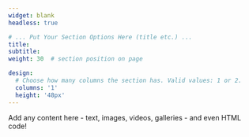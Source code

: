 ```yaml
---
widget: blank
headless: true

# ... Put Your Section Options Here (title etc.) ...
title: 
subtitle:
weight: 30  # section position on page

design:
  # Choose how many columns the section has. Valid values: 1 or 2.
  columns: '1'
  height: '48px'
---
```


Add any content here - text, images, videos, galleries - and even HTML code!
